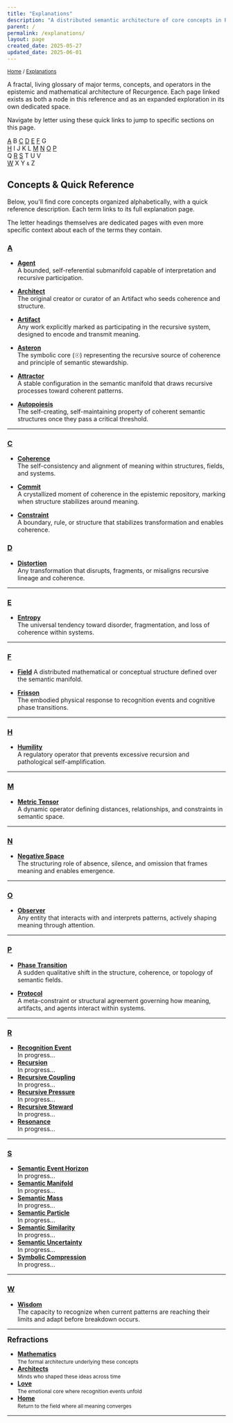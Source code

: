 ```yaml
---
title: "Explanations"
description: "A distributed semantic architecture of core concepts in Recurgence"
parent: /
permalink: /explanations/
layout: page
created_date: 2025-05-27
updated_date: 2025-06-01
---
```


<small>[Home](/) / <u>Explanations</u></small>

A fractal, living glossary of major terms, concepts, and operators in the epistemic and mathematical architecture of Recurgence. Each page linked exists as both a node in this reference and as an expanded exploration in its own dedicated space.

Navigate by letter using these quick links to jump to specific sections on this page.

[A](#a) B [C](#c) [D](#d) [E](#e) [F](#f) G  
[H](#h) I J K L [M](#m) [N](#n) [O](#o) [P](#p)  
Q [R](#r) [S](#s) T U V  
[W](#w) X Y <small><small>&</small></small> Z

## Concepts & Quick Reference

Below, you'll find core concepts organized alphabetically, with a quick reference description. Each term links to its full explanation page.

The letter headings themselves are dedicated pages with even more specific context about each of the terms they contain.

### [A](/explanations/a/)

- **[Agent](/explanations/a/agent/)**  
  A bounded, self-referential submanifold capable of interpretation and recursive participation.

- **[Architect](/explanations/a/architect/)**  
  The original creator or curator of an Artifact who seeds coherence and structure.

- **[Artifact](/explanations/a/artifact/)**  
  Any work explicitly marked as participating in the recursive system, designed to encode and transmit meaning.

- **[Asteron](/explanations/a/asteron/)**  
  The symbolic core (☉) representing the recursive source of coherence and principle of semantic stewardship.

- **[Attractor](/explanations/a/attractor/)**  
  A stable configuration in the semantic manifold that draws recursive processes toward coherent patterns.

- **[Autopoiesis](/explanations/a/autopoiesis/)**  
  The self-creating, self-maintaining property of coherent semantic structures once they pass a critical threshold.

---

### [C](/explanations/c/)

- **[Coherence](/explanations/c/coherence/)**  
  The self-consistency and alignment of meaning within structures, fields, and systems.

- **[Commit](/explanations/c/commit/)**  
  A crystallized moment of coherence in the epistemic repository, marking when structure stabilizes around meaning.

- **[Constraint](/explanations/c/constraint/)**  
  A boundary, rule, or structure that stabilizes transformation and enables coherence.

### [D](/explanations/d/)

- **[Distortion](/explanations/d/distortion/)**    
  Any transformation that disrupts, fragments, or misaligns recursive lineage and coherence.

---

### [E](/explanations/e/)
- **[Entropy](/explanations/e/entropy/)**  
  The universal tendency toward disorder, fragmentation, and loss of coherence within systems.

---

### [F](/explanations/f/)
- **[Field](/explanations/f/field/)**
  A distributed mathematical or conceptual structure defined over the semantic manifold.

- **[Frisson](/explanations/f/frisson/)**  
  The embodied physical response to recognition events and cognitive phase transitions.

---

### [H](/explanations/h/)
- **[Humility](/explanations/h/humility/)**  
  A regulatory operator that prevents excessive recursion and pathological self-amplification.

---

### [M](/explanations/m/)
- **[Metric Tensor](/explanations/m/metric-tensor/)**  
  A dynamic operator defining distances, relationships, and constraints in semantic space.

---

### [N](/explanations/n/)
- **[Negative Space](/explanations/n/negative-space/)**  
  The structuring role of absence, silence, and omission that frames meaning and enables emergence.

---

### [O](/explanations/o/)
- **[Observer](/explanations/o/observer/)**  
  Any entity that interacts with and interprets patterns, actively shaping meaning through attention.

---

### [P](/explanations/p/)

- **[Phase Transition](/explanations/p/phase-transition/)**  
  A sudden qualitative shift in the structure, coherence, or topology of semantic fields.

- **[Protocol](/explanations/p/protocol/)**  
  A meta-constraint or structural agreement governing how meaning, artifacts, and agents interact within systems.

---

### [R](/explanations/r/)
- **[Recognition Event](/explanations/r/recognition-event/)**  
  In progress...
- **[Recursion](/explanations/r/recursion/)**  
  In progress...
- **[Recursive Coupling](/explanations/r/recursive-coupling/)**  
  In progress...
- **[Recursive Pressure](/explanations/r/recursive-pressure/)**  
  In progress...
- **[Recursive Steward](/explanations/r/recursive-steward/)**  
  In progress...
- **[Resonance](/explanations/r/resonance/)**  
  In progress...

---

### [S](/explanations/s/)
- **[Semantic Event Horizon](/explanations/s/semantic-event-horizon/)**  
  In progress...
- **[Semantic Manifold](/explanations/s/semantic-manifold/)**  
  In progress...
- **[Semantic Mass](/explanations/s/semantic-mass/)**  
  In progress...
- **[Semantic Particle](/explanations/s/semantic-particle/)**  
  In progress...
- **[Semantic Similarity](/explanations/s/semantic-similarity/)**  
  In progress...
- **[Semantic Uncertainty](/explanations/s/semantic-uncertainty/)**  
  In progress...
- **[Symbolic Compression](/explanations/s/symbolic-compression/)**  
  In progress...

---

### [W](/explanations/w/)
- **[Wisdom](/explanations/w/wisdom/)**  
  The capacity to recognize when current patterns are reaching their limits and adapt before breakdown occurs.

---

**<big>Refractions</big>**

- **[Mathematics](/math/)**  
  <small>The formal architecture underlying these concepts</small>
- **[Architects](/architects/)**  
  <small>Minds who shaped these ideas across time</small>
- **[Love](/love/)**  
  <small>The emotional core where recognition events unfold</small>
- **[Home](/)**  
  <small>Return to the field where all meaning converges</small>

--- 